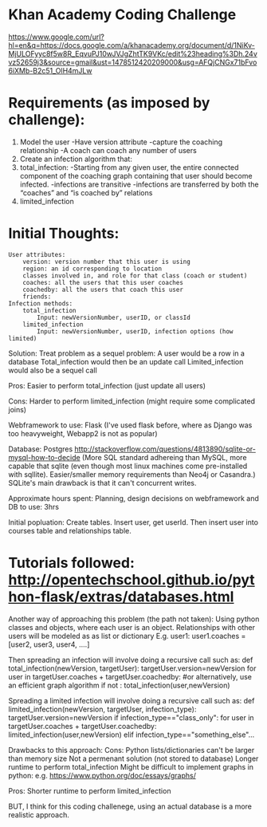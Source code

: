 # Khan Academy Coding Challenge
https://www.google.com/url?hl=en&q=https://docs.google.com/a/khanacademy.org/document/d/1NiKv-MjULOFyyc8f5w8R_EqvuPJ10wJVJgZhtTK9VKc/edit%23heading%3Dh.24vvz52659j3&source=gmail&ust=1478512420209000&usg=AFQjCNGx71bFvo6iXMb-B2c51_OlH4mJLw


# Requirements (as imposed by challenge):

1. Model the user 
	-Have version attribute
	-capture the coaching relationship
	-A coach can coach any number of users
2. Create an infection algorithm that:
 1. total_infection:
	-Starting from any given user, the entire connected component of the coaching graph containing that user should become infected.
 	-infections are transitive
 	-infections are transferred by both the “coaches” and “is coached by” relations
 2. limited_infection



 # Initial Thoughts:

	User attributes:
		version: version number that this user is using
		region: an id corresponding to location
		classes involved in, and role for that class (coach or student)
		coaches: all the users that this user coaches
		coachedby: all the users that coach this user
		friends:
	Infection methods:
		total_infection
			Input: newVersionNumber, userID, or classId
		limited_infection
			Input: newVersionNumber, userID, infection options (how limited)

Solution:
Treat problem as a sequel problem:
A user would be a row in a database
Total_infection would then be an update call
Limited_infection would also be a sequel call

Pros:
Easier to perform total_infection (just update all users)

Cons:
Harder to perform limited_infection (might require some complicated joins)

Webframework to use:
Flask (I've used flask before, where as Django was too heavyweight, Webapp2 is not as popular)

Database:
Postgres
http://stackoverflow.com/questions/4813890/sqlite-or-mysql-how-to-decide
(More SQL standard adhereing than MySQL, more capable that sqlite (even though most linux machines come pre-installed with sqllite). Easier/smaller memory requirements than Neo4j or Casandra.)
SQLite's main drawback is that it can't concurrent writes.

Approximate hours spent:
Planning, design decisions on webframework and DB to use: 3hrs


Initial popluation:
Create tables.
Insert user, get userId.
Then insert user into courses table and relationships table.

Tutorials followed:
http://opentechschool.github.io/python-flask/extras/databases.html
==============================
Another way of approaching this problem (the path not taken):
Using python classes and objects, where each user is an object. 
Relationships with other users will be modeled as as list or dictionary
E.g.
user1:
user1.coaches = [user2, user3, user4, ....]

Then spreading an infection will involve doing a recursive call such as:
def total_infection(newVersion, targetUser):
	targetUser.version=newVersion
	for user in targetUser.coaches + targetUser.coachedby: #or alternatively, use an efficient graph algorithm
		if not <something that detects cycle looping>:
			total_infection(user,newVersion)

Spreading a limited infection will involve doing a recursive call such as:
def limited_infection(newVersion, targetUser, infection_type):
	targetUser.version=newVersion
	if infection_type=="class_only":
		for user in targetUser.coaches + targetUser.coachedby:
				limited_infection(user,newVersion)
	elif infection_type=="something_else"...

Drawbacks to this approach:
Cons:
Python lists/dictionaries can't be larger than memory size
Not a permenant solution (not stored to database)
Longer runtime to perform total_infection
Might be difficult to implement graphs in python: e.g. https://www.python.org/doc/essays/graphs/

Pros:
Shorter runtime to perform limited_infection


BUT, I think for this coding challenege, using an actual database is a more realistic approach.
